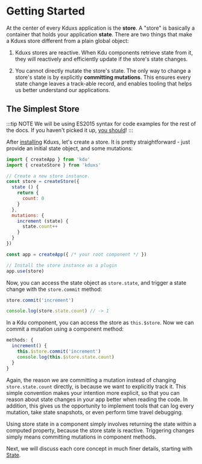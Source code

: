 # Getting Started

At the center of every Kduxs application is the **store**. A "store" is basically a container that holds your application **state**. There are two things that make a Kduxs store different from a plain global object:

1. Kduxs stores are reactive. When Kdu components retrieve state from it, they will reactively and efficiently update if the store's state changes.

2. You cannot directly mutate the store's state. The only way to change a store's state is by explicitly **committing mutations**. This ensures every state change leaves a track-able record, and enables tooling that helps us better understand our applications.

## The Simplest Store

:::tip NOTE
We will be using ES2015 syntax for code examples for the rest of the docs. If you haven't picked it up, [you should](https://babeljs.io/docs/learn-es2015/)!
:::

After [installing](../installation.md) Kduxs, let's create a store. It is pretty straightforward - just provide an initial state object, and some mutations:

```js
import { createApp } from 'kdu'
import { createStore } from 'kduxs'

// Create a new store instance.
const store = createStore({
  state () {
    return {
      count: 0
    }
  },
  mutations: {
    increment (state) {
      state.count++
    }
  }
})

const app = createApp({ /* your root component */ })

// Install the store instance as a plugin
app.use(store)
```

Now, you can access the state object as `store.state`, and trigger a state change with the `store.commit` method:

```js
store.commit('increment')

console.log(store.state.count) // -> 1
```

In a Kdu component, you can access the store as `this.$store`. Now we can commit a mutation using a component method:

```js
methods: {
  increment() {
    this.$store.commit('increment')
    console.log(this.$store.state.count)
  }
}
```

Again, the reason we are committing a mutation instead of changing `store.state.count` directly, is because we want to explicitly track it. This simple convention makes your intention more explicit, so that you can reason about state changes in your app better when reading the code. In addition, this gives us the opportunity to implement tools that can log every mutation, take state snapshots, or even perform time travel debugging.

Using store state in a component simply involves returning the state within a computed property, because the store state is reactive. Triggering changes simply means committing mutations in component methods.

Next, we will discuss each core concept in much finer details, starting with [State](state.md).
